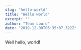 ```yaml
---
slug: "hello-world"
title: "Hello world"
excerpt: ""
author: "Team Lourd"
date: "2019-12-08T05:35:07.322Z"
---
```


Well hello, world!
